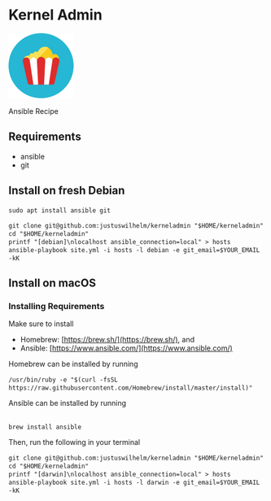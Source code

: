 # Kernel Admin

![popcorn](docs/popcorn.png)

Ansible Recipe

## Requirements

+ ansible
+ git

## Install on fresh Debian

```
sudo apt install ansible git
```

```
git clone git@github.com:justuswilhelm/kerneladmin "$HOME/kerneladmin"
cd "$HOME/kerneladmin"
printf "[debian]\nlocalhost ansible_connection=local" > hosts
ansible-playbook site.yml -i hosts -l debian -e git_email=$YOUR_EMAIL -kK
```

## Install on macOS

### Installing Requirements

Make sure to install

- Homebrew: [https://brew.sh/](https://brew.sh/), and
- Ansible: [https://www.ansible.com/](https://www.ansible.com/)

Homebrew can be installed by running
```
/usr/bin/ruby -e "$(curl -fsSL https://raw.githubusercontent.com/Homebrew/install/master/install)"
```

Ansible can be installed by running

```

brew install ansible
```

Then, run the following in your terminal

```
git clone git@github.com:justuswilhelm/kerneladmin "$HOME/kerneladmin"
cd "$HOME/kerneladmin"
printf "[darwin]\nlocalhost ansible_connection=local" > hosts
ansible-playbook site.yml -i hosts -l darwin -e git_email=$YOUR_EMAIL -kK
```
